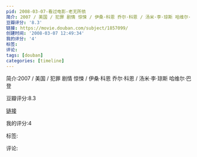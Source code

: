 ```yaml
---
pid: 2008-03-07-看过电影-老无所依
简介: 2007 / 美国 / 犯罪 剧情 惊悚 / 伊桑·科恩 乔尔·科恩 / 汤米·李·琼斯 哈维尔·巴登
豆瓣评分: '8.3'
链接: https://movie.douban.com/subject/1857099/
创建时间: '2008-03-07 12:49:34'
我的评分: '4'
标签:
评论:
tags: [douban]
categories: [timeline]
---
```

简介:2007 / 美国 / 犯罪 剧情 惊悚 / 伊桑·科恩 乔尔·科恩 / 汤米·李·琼斯 哈维尔·巴登

豆瓣评分:8.3

[链接](https://movie.douban.com/subject/1857099/)

我的评分:4

标签:

评论:

